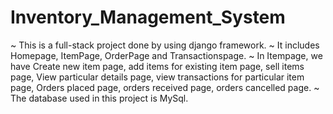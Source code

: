 # Inventory_Management_System

~ This is a full-stack project done by using django framework.
~ It includes Homepage, ItemPage, OrderPage and Transactionspage.
~ In Itempage, we have Create new item page, add items for existing item page, sell items page, View particular details page, view transactions for particular item page, Orders placed page, orders received page, orders cancelled page.
~ The database used in this project is MySql.
